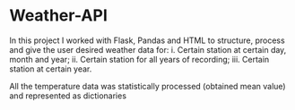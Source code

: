 # Weather-API

In this project I worked with Flask, Pandas and HTML to structure, process and give the user desired weather data for:
  i. Certain station at certain day, month and year;
  ii. Certain station for all years of recording;
  iii. Certain station at certain year.
  
All the temperature data was statistically processed (obtained mean value) and represented as dictionaries
